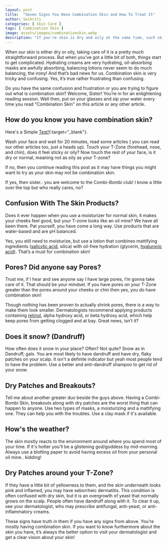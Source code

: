 ```yaml
---
layout: post
title:  "Seven Signs You Have Combination Skin and How To Treat It"
author: Swikriti
categories: [ Skin Care ]
tags: [ Combination Skin ]
image: assets/images/combinationskin.webp
description: "If you're skin is dry and oily at the same time, such skin are called combination skin. Combination skin is not difficult to treat. You need to find best products for combination skin, determine how well they work with you and stick to a routine. "
---
```

When our skin is either dry or oily, taking care of it is a pretty much straightforward process. But when you’ve got a little bit of both, things start to get complicated. Hydrating creams are very hydrating, oil-absorbing masks are awfully absorbing, balancing lotions never seem to do much balancing, the irony! And that’s bad news for us. Combination skin is very tricky and confusing. Yes, it’s true rather frustrating than confusing.

Do you have the same confusion and frustration or you are trying to figure out what is combination skin? Welcome, Sister! You’re in for an enlightening reading session. Well then, put on your glasses and sip your water every time you read “Combination Skin” on this article or any other article.

## How do you know you have combination skin? 

Here's a Simple [Test!](https://sheenycare.com/how-to-determine-my-skin-type){:target="_blank"}.

Wash your face and wait for 20 minutes, read some articles ( you can read our other articles too, just a heads up). Touch your T-Zone (forehead, nose, and chin), does it feel sticky or oily? Now touch the rest of your face, is it dry or normal, meaning not as oily as your T-zone?

If no, then you continue reading this post as it may have things you might want to try as your skin may not be combination skin.

If yes, then sister.. you are welcome to the Combi-Bombi club! I know a little over the top but who really cares, no?


## Confusion With The Skin Products?

Does it ever happen when you use a moisturizer for normal skin, it makes your cheeks feel good, but your T-zone looks like an oil mine? We have all been there. Pat yourself, you have come a long way. Use products that are water-based and are pH balanced. 

Yes, you still need to moisturize, but use a lotion that combines mattifying ingredients (<a href="https://www.sheenycare.com/what-is-salicylic-acid/" target="_blank">salicylic acid</a>, silica) with oil-free hydration (glycerin, <a href="https://www.sheenycare.com/hyaluronic-acid-skin-benefits-uses" target="_blank">hyaluronic acid</a>). That’s a must for combination skin!

## Pores? Did anyone say Pores?

Trust me, if I hear and see anyone say I have large pores, I’m gonna take care of it. That should be your mindset. If you have pores on your T-Zone greater than the pores around your cheeks or chin then yes, you do have combination skin! 

Though nothing has been proven to actually shrink pores, there is a way to make them look smaller. Dermatologists recommend applying products containing <a href="https://www.sheenycare.com/retinol-in-skin-care-uses-benefits/" target="_blank">retinol</a>, alpha hydroxy acid, or beta hydroxy acid, which help keep pores from getting clogged and at bay. Great news, isn’t it?


## Does it snow? (Dandruff)

How often does it snow in your place? Often? Not quite? Snow as in Dandruff, gals. You are most likely to have dandruff and have dry, flaky patches on your scalp. It isn't a definite indicator but yeah most people tend to have the problem. Use a better and anti-dandruff shampoo to get rid of your snow. 


## Dry Patches and Breakouts? 

Tell me about another greater duo beside the guys above. Having a Combi-Bombi Skin, breakouts along with dry patches are the worst thing that can happen to anyone. Use two types of masks, a moisturizing and a mattifying one. They can help you with the troubles. Use a clay mask if it's available.

## How's the weather? 

The skin mostly reacts to the environment around where you spend most of your time. If it's hotter you'll be a glistening god/goddess by mid-morning. Always use a blotting paper to avoid having excess oil from your personal oil mine.. kidding! 


## Dry Patches around your T-Zone?

If they have a little bit of yellowness to them, and the skin underneath looks pink and inflamed, you may have seborrheic dermatitis. This condition is often confused with dry skin, but it is an overgrowth of yeast that normally grows on the scalp. People often have dandruff along with it. To clear it up, see your dermatologist, who may prescribe antifungal, anti-yeast, or anti-inflammatory creams.

These signs have truth in them if you have any signs from above. You’re mostly having combination skin. If you want to know furthermore about the skin you have, it’s always the better option to visit your dermatologist and get a clear vision about your skin!

